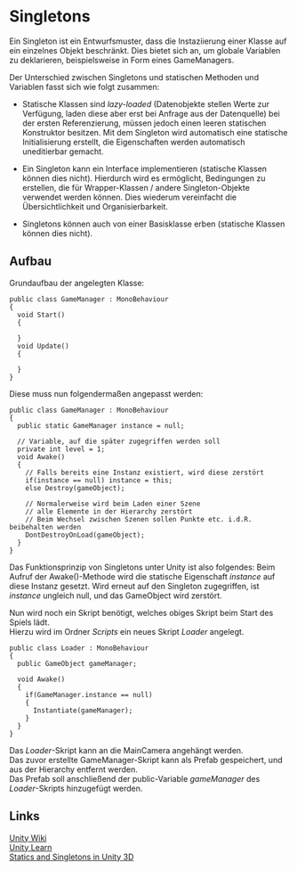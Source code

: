 # Singletons

Ein Singleton ist ein Entwurfsmuster, dass die Instaziierung einer Klasse auf
ein einzelnes Objekt beschränkt. Dies bietet sich an, um globale Variablen zu deklarieren,
beispielsweise in Form eines GameManagers.

Der Unterschied zwischen Singletons und statischen Methoden und Variablen fasst sich wie folgt zusammen:

* Statische Klassen sind *lazy-loaded* (Datenobjekte stellen Werte zur Verfügung, laden diese aber erst bei Anfrage aus der Datenquelle) bei der ersten Referenzierung, müssen jedoch einen leeren statischen Konstruktor besitzen. Mit dem Singleton wird automatisch eine statische Initialisierung erstellt, die Eigenschaften werden automatisch uneditierbar gemacht.

* Ein Singleton kann ein Interface implementieren (statische Klassen können dies nicht). Hierdurch wird es ermöglicht, Bedingungen zu erstellen, die für Wrapper-Klassen / andere Singleton-Objekte verwendet werden können. Dies wiederum vereinfacht die Übersichtlichkeit und Organisierbarkeit.

* Singletons können auch von einer Basisklasse erben (statische Klassen können dies nicht).

## Aufbau

Grundaufbau der angelegten Klasse:

```CSharp
public class GameManager : MonoBehaviour
{
  void Start()
  {

  }
  void Update()
  {

  }
}
```

Diese muss nun folgendermaßen angepasst werden:

```CSharp
public class GameManager : MonoBehaviour
{
  public static GameManager instance = null;
  
  // Variable, auf die später zugegriffen werden soll
  private int level = 1;
  void Awake()
  {
    // Falls bereits eine Instanz existiert, wird diese zerstört
    if(instance == null) instance = this;
    else Destroy(gameObject);

    // Normalerweise wird beim Laden einer Szene
    // alle Elemente in der Hierarchy zerstört
    // Beim Wechsel zwischen Szenen sollen Punkte etc. i.d.R. beibehalten werden
    DontDestroyOnLoad(gameObject);
  }
}
```

Das Funktionsprinzip von Singletons unter Unity ist also folgendes: Beim Aufruf der Awake()-Methode wird die statische Eigenschaft *instance* auf diese Instanz gesetzt.
Wird erneut auf den Singleton zugegriffen, ist *instance* ungleich null, und das GameObject wird zerstört.

Nun wird noch ein Skript benötigt, welches obiges Skript beim Start des Spiels lädt.  
Hierzu wird im Ordner *Scripts* ein neues Skript *Loader* angelegt.

```CSharp
public class Loader : MonoBehaviour
{
  public GameObject gameManager;

  void Awake()
  {
    if(GameManager.instance == null)
    {
      Instantiate(gameManager);
    }
  }
}
```

Das *Loader*-Skript kann an die MainCamera angehängt werden.  
Das zuvor erstellte GameManager-Skript kann als Prefab gespeichert,
und aus der Hierarchy entfernt werden.  
Das Prefab soll anschließend der public-Variable *gameManager* des *Loader*-Skripts hinzugefügt werden.

## Links

[Unity Wiki](http://wiki.unity3d.com/index.php/Singleton)  
[Unity Learn](https://youtu.be/7NYXBUWmFvU)  
[Statics and Singletons in Unity 3D](https://www.youtube.com/watch?v=Jzu2CjnRiwI)
